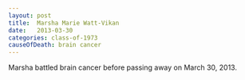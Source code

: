 ```yaml
---
layout: post
title:  Marsha Marie Watt-Vikan
date:   2013-03-30
categories: class-of-1973
causeOfDeath: brain cancer
---
```

Marsha battled brain cancer before passing away on March 30, 2013.
